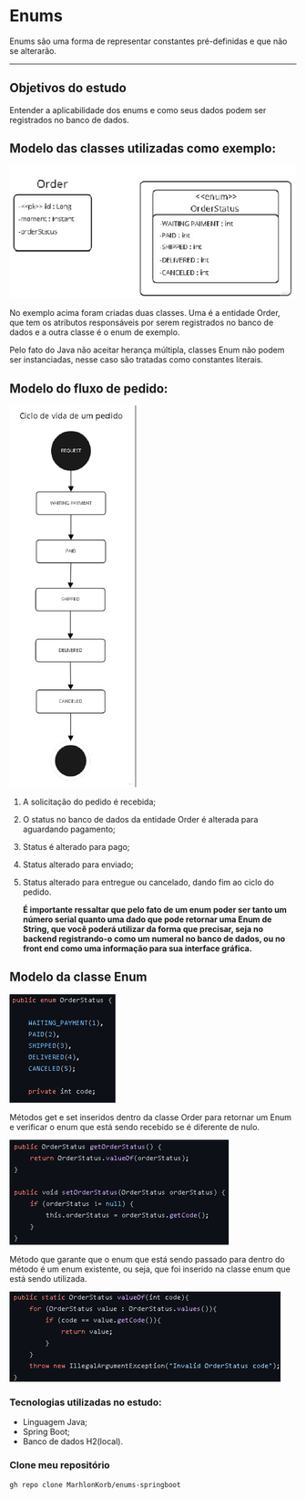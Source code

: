 <h1>Enums</h1>

<p>Enums são uma forma de representar constantes pré-definidas e que não se alterarão.</p>

------

<h2>Objetivos do estudo</h2>
<p>Entender a aplicabilidade dos enums e como seus dados podem ser registrados no banco de dados.</p>
<h2>Modelo das classes utilizadas como exemplo:</h2>

![modelo-entidades](https://github.com/MarhlonKorb/enums-springboot/blob/master/img/model-entities.png)

<p>No exemplo acima foram criadas duas classes. Uma é a entidade Order, que tem os atributos responsáveis por serem registrados no banco de dados e a outra classe é o enum de exemplo.</p>

<p>Pelo fato do Java não aceitar herança múltipla, classes Enum não podem ser instanciadas, nesse caso são tratadas como constantes literais.</p>

<h2>Modelo do fluxo de pedido:</h2>

![ciclo-order](https://github.com/MarhlonKorb/enums-springboot/blob/master/img/ciclo-order.png)

1. A solicitação do pedido é recebida;

2. O status no banco de dados da entidade Order é alterada para aguardando pagamento;

3. Status é alterado para pago;

4. Status alterado para enviado;

5. Status alterado para entregue ou cancelado, dando fim ao ciclo do pedido.

   <b>É importante ressaltar que pelo fato de um enum poder ser tanto um número serial quanto uma dado que pode retornar uma Enum de String, que você poderá utilizar da forma que precisar, seja no backend registrando-o como um numeral no banco de dados, ou no front end como uma informação para sua interface gráfica.</b>

<h2>Modelo da classe Enum</h2>

<img src="https://github.com/MarhlonKorb/enums-springboot/blob/master/img/class-enum.png"/>

<p>Métodos get e set inseridos dentro da classe Order para retornar um Enum e verificar o enum que está sendo recebido se é diferente de nulo.</p>

![](https://github.com/MarhlonKorb/enums-springboot/blob/master/img/methods-verify-variable-received.png)

<p>Método que garante que o enum que está sendo passado para dentro do método é um enum existente, ou seja, que foi inserido na classe enum que está sendo utilizada.</p>

![method-verify-code-enum](https://github.com/MarhlonKorb/enums-springboot/blob/master/img/method-verify-code-enum.png)

<h3>Tecnologias utilizadas no estudo: </h3>

- Linguagem Java;
- Spring Boot;
- Banco de dados H2(local).

<h3>Clone meu repositório</h3>

```
gh repo clone MarhlonKorb/enums-springboot
```
